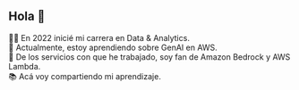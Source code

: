 ## Hola 👋

👩‍💻 En 2022 inicié mi carrera en Data & Analytics.<br>
💬 Actualmente, estoy aprendiendo sobre GenAI en AWS.<br>
💖 De los servicios con que he trabajado, soy fan de Amazon Bedrock y AWS Lambda.<br>
📚 Acá voy compartiendo mi aprendizaje.<br>
